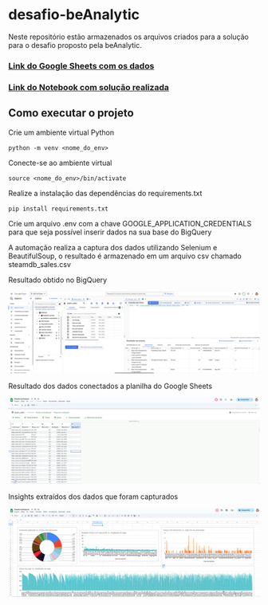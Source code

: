 # desafio-beAnalytic

Neste repositório estão armazenados os arquivos criados para a solução para o desafio proposto pela beAnalytic.

### [Link do Google Sheets com os dados](https://docs.google.com/spreadsheets/d/1qsGO-Bdx5kANTw2fhtPQEpq9rZs4wRgQ5Hj-Fzbgm7Y/edit?usp=sharing)

### [Link do Notebook com solução realizada](https://drive.google.com/file/d/1C3V8lBzvOO8drWwtBjLU1-tCfxpgA06q/view?usp=sharing)

## Como executar o projeto

Crie um ambiente virtual Python

    python -m venv <nome_do_env>

Conecte-se ao ambiente virtual

    source <nome_do_env>/bin/activate

Realize a instalação das dependências do requirements.txt

    pip install requirements.txt

Crie um arquivo .env com a chave GOOGLE_APPLICATION_CREDENTIALS para que seja possível inserir dados na sua base do BigQuery

A automação realiza a captura dos dados utilizando Selenium e BeautifulSoup, o resultado é armazenado em um arquivo csv chamado steamdb_sales.csv

Resultado obtido no BigQuery

![](./img/bq_result.png)

Resultado dos dados conectados a planilha do Google Sheets

![](./img/sheets.png)

Insights extraídos dos dados que foram capturados

![](./img/sheets_plots.png)